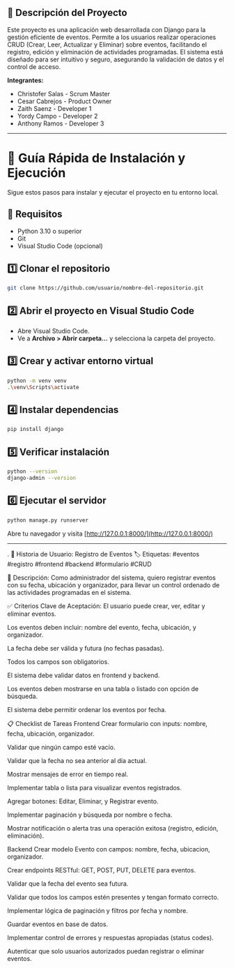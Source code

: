 ## 📄 Descripción del Proyecto

Este proyecto es una aplicación web desarrollada con Django para la gestión eficiente de eventos. Permite a los usuarios realizar operaciones CRUD (Crear, Leer, Actualizar y Eliminar) sobre eventos, facilitando el registro, edición y eliminación de actividades programadas. El sistema está diseñado para ser intuitivo y seguro, asegurando la validación de datos y el control de acceso.

**Integrantes:**

- Christofer Salas - Scrum Master
- Cesar Cabrejos - Product Owner
- Zaith Saenz - Developer 1
- Yordy Campo - Developer 2
- Anthony Ramos - Developer 3

---

# 📘 Guía Rápida de Instalación y Ejecución

Sigue estos pasos para instalar y ejecutar el proyecto en tu entorno local.

## 🚀 Requisitos

- Python 3.10 o superior
- Git
- Visual Studio Code (opcional)

## 1️⃣ Clonar el repositorio

```bash
git clone https://github.com/usuario/nombre-del-repositorio.git
```

## 2️⃣ Abrir el proyecto en Visual Studio Code

- Abre Visual Studio Code.
- Ve a **Archivo > Abrir carpeta...** y selecciona la carpeta del proyecto.

## 3️⃣ Crear y activar entorno virtual

```bash
python -m venv venv
.\venv\Scripts\activate
```

## 4️⃣ Instalar dependencias

```bash
pip install django
```

## 5️⃣ Verificar instalación

```bash
python --version
django-admin --version
```

## 6️⃣ Ejecutar el servidor

```bash
python manage.py runserver
```

Abre tu navegador y visita [http://127.0.0.1:8000/](http://127.0.0.1:8000/)

---

.
🧾 Historia de Usuario: Registro de Eventos
🏷️ Etiquetas:
#eventos #registro #frontend #backend #formulario #CRUD

📝 Descripción:
Como administrador del sistema, quiero registrar eventos con su fecha, ubicación y organizador, para llevar un control ordenado de las actividades programadas en el sistema.

✅ Criterios Clave de Aceptación:
El usuario puede crear, ver, editar y eliminar eventos.

Los eventos deben incluir: nombre del evento, fecha, ubicación, y organizador.

La fecha debe ser válida y futura (no fechas pasadas).

Todos los campos son obligatorios.

El sistema debe validar datos en frontend y backend.

Los eventos deben mostrarse en una tabla o listado con opción de búsqueda.

El sistema debe permitir ordenar los eventos por fecha.

📋 Checklist de Tareas
Frontend
Crear formulario con inputs: nombre, fecha, ubicación, organizador.

Validar que ningún campo esté vacío.

Validar que la fecha no sea anterior al día actual.

Mostrar mensajes de error en tiempo real.

Implementar tabla o lista para visualizar eventos registrados.

Agregar botones: Editar, Eliminar, y Registrar evento.

Implementar paginación y búsqueda por nombre o fecha.

Mostrar notificación o alerta tras una operación exitosa (registro, edición, eliminación).

Backend
Crear modelo Evento con campos: nombre, fecha, ubicacion, organizador.

Crear endpoints RESTful: GET, POST, PUT, DELETE para eventos.

Validar que la fecha del evento sea futura.

Validar que todos los campos estén presentes y tengan formato correcto.

Implementar lógica de paginación y filtros por fecha y nombre.

Guardar eventos en base de datos.

Implementar control de errores y respuestas apropiadas (status codes).

Autenticar que solo usuarios autorizados puedan registrar o eliminar eventos.
